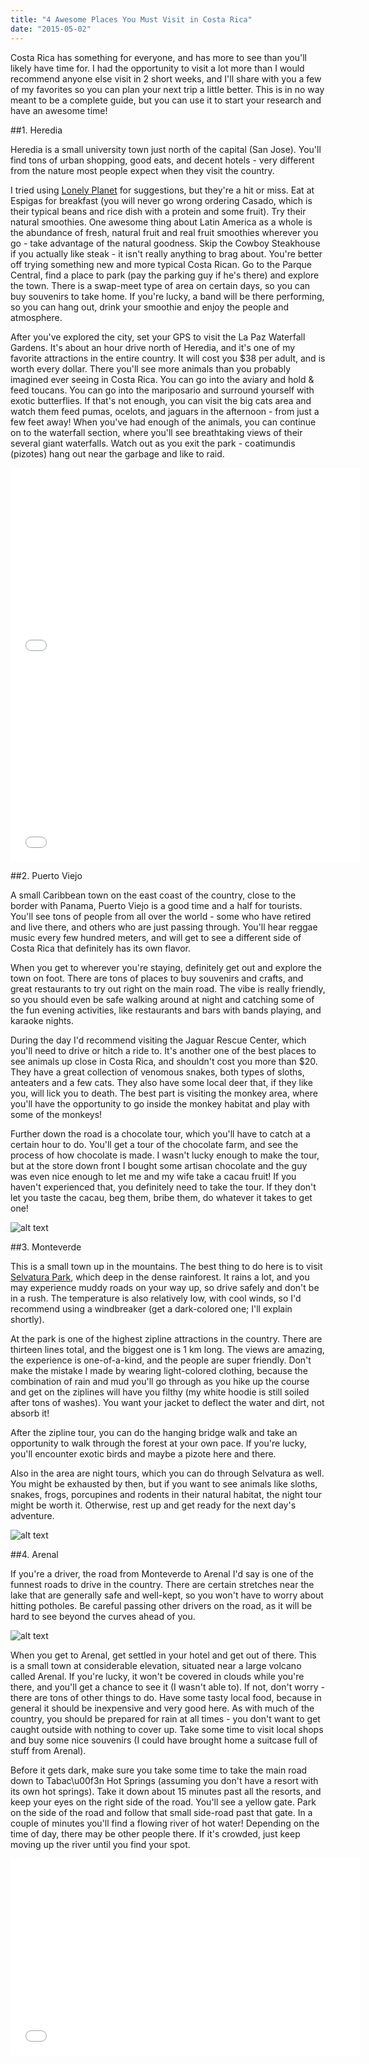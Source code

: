 ```yaml
---
title: "4 Awesome Places You Must Visit in Costa Rica"
date: "2015-05-02"
---
```


Costa Rica has something for everyone, and has more to see than you'll likely have time for. I had the opportunity to visit a lot more than I would recommend anyone else visit in 2 short weeks, and I'll share with you a few of my favorites so you can plan your next trip a little better. This is in no way meant to be a complete guide, but you can use it to start your research and have an awesome time!

##1. Heredia

Heredia is a small university town just north of the capital (San Jose). You'll find tons of urban shopping, good eats, and decent hotels - very different from the nature most people expect when they visit the country.

I tried using <a href="http://www.lonelyplanet.com/costa-rica/central-valley-and-highlands/heredia-area/things-to-do">Lonely Planet</a> for suggestions, but they're a hit or miss. Eat at Espigas for breakfast (you will never go wrong ordering Casado, which is their typical beans and rice dish with a protein and some fruit). Try their natural smoothies. One awesome thing about Latin America as a whole is the abundance of fresh, natural fruit and real fruit smoothies wherever you go - take advantage of the natural goodness. Skip the Cowboy Steakhouse if you actually like steak - it isn't really anything to brag about. You're better off trying something new and more typical Costa Rican. Go to the Parque Central, find a place to park (pay the parking guy if he's there) and explore the town. There is a swap-meet type of area on certain days, so you can buy souvenirs to take home. If you're lucky, a band will be there performing, so you can hang out, drink your smoothie and enjoy the people and atmosphere.

After you've explored the city, set your GPS to visit the La Paz Waterfall Gardens. It's about an hour drive north of Heredia, and it's one of my favorite attractions in the entire country. It will cost you $38 per adult, and is worth every dollar. There you'll see more animals than you probably imagined ever seeing in Costa Rica. You can go into the aviary and hold &amp; feed toucans. You can go into the mariposario and surround yourself with exotic butterflies. If that's not enough, you can visit the big cats area and watch them feed pumas, ocelots, and jaguars in the afternoon - from just a few feet away! When you've had enough of the animals, you can continue on to the waterfall section, where you'll see breathtaking views of their several giant waterfalls. Watch out as you exit the park - coatimundis (pizotes) hang out near the garbage and like to raid.

<iframe src="//www.youtube.com/embed/Td2pf7ctmas?list=UUT0yn2f6dQI4QuCPxdf2N8g" width="560" height="315" frameborder="0" allowfullscreen="allowfullscreen"></iframe>

<iframe src="//www.youtube.com/embed/SEl0fQOOGXY?list=UUT0yn2f6dQI4QuCPxdf2N8g" width="560" height="315" frameborder="0" allowfullscreen="allowfullscreen"></iframe>


##2. Puerto Viejo

A small Caribbean town on the east coast of the country, close to the border with Panama, Puerto Viejo is a good time and a half for tourists. You'll see tons of people from all over the world - some who have retired and live there, and others who are just passing through. You'll hear reggae music every few hundred meters, and will get to see a different side of Costa Rica that definitely has its own flavor.

When you get to wherever you're staying, definitely get out and explore the town on foot. There are tons of places to buy souvenirs and crafts, and great restaurants to try out right on the main road. The vibe is really friendly, so you should even be safe walking around at night and catching some of the fun evening activities, like restaurants and bars with bands playing, and karaoke nights.

During the day I'd recommend visiting the Jaguar Rescue Center, which you'll need to drive or hitch a ride to. It's another one of the best places to see animals up close in Costa Rica, and shouldn't cost you more than $20. They have a great collection of venomous snakes, both types of sloths, anteaters and a few cats. They also have some local deer that, if they like you, will lick you to death. The best part is visiting the monkey area, where you'll have the opportunity to go inside the monkey habitat and play with some of the monkeys!

Further down the road is a chocolate tour, which you'll have to catch at a certain hour to do. You'll get a tour of the chocolate farm, and see the process of how chocolate is made. I wasn't lucky enough to make the tour, but at the store down front I bought some artisan chocolate and the guy was even nice enough to let me and my wife take a cacau fruit! If you haven't experienced that, you definitely need to take the tour. If they don't let you taste the cacau, beg them, bribe them, do whatever it takes to get one!

![alt text](http://andrewdelosreyes.com/wp-content/uploads/2014/09/Screen-Shot-2014-09-24-at-9.59.17-PM-300x300.png)

##3. Monteverde

This is a small town up in the mountains. The best thing to do here is to visit <a href="http://www.selvatura.com/">Selvatura Park</a>, which deep in the dense rainforest. It rains a lot, and you may experience muddy roads on your way up, so drive safely and don't be in a rush. The temperature is also relatively low, with cool winds, so I'd recommend using a windbreaker (get a dark-colored one; I'll explain shortly).

At the park is one of the highest zipline attractions in the country. There are thirteen lines total, and the biggest one is 1 km long. The views are amazing, the experience is one-of-a-kind, and the people are super friendly. Don't make the mistake I made by wearing light-colored clothing, because the combination of rain and mud you'll go through as you hike up the course and get on the ziplines will have you filthy (my white hoodie is still soiled after tons of washes). You want your jacket to deflect the water and dirt, not absorb it!

After the zipline tour, you can do the hanging bridge walk and take an opportunity to walk through the forest at your own pace. If you're lucky, you'll encounter exotic birds and maybe a pizote here and there.

Also in the area are night tours, which you can do through Selvatura as well. You might be exhausted by then, but if you want to see animals like sloths, snakes, frogs, porcupines and rodents in their natural habitat, the night tour might be worth it. Otherwise, rest up and get ready for the next day's adventure.

![alt text](http://andrewdelosreyes.com/wp-content/uploads/2014/09/Screen-Shot-2014-09-24-at-10.00.08-PM-300x300.png)

##4. Arenal

If you're a driver, the road from Monteverde to Arenal I'd say is one of the funnest roads to drive in the country. There are certain stretches near the lake that are generally safe and well-kept, so you won't have to worry about hitting potholes. Be careful passing other drivers on the road, as it will be hard to see beyond the curves ahead of you.

![alt text](http://andrewdelosreyes.com/wp-content/uploads/2014/09/Screen-Shot-2014-09-24-at-9.59.52-PM-298x300.png)

When you get to Arenal, get settled in your hotel and get out of there. This is a small town at considerable elevation, situated near a large volcano called Arenal. If you're lucky, it won't be covered in clouds while you're there, and you'll get a chance to see it (I wasn't able to). If not, don't worry - there are tons of other things to do. Have some tasty local food, because in general it should be inexpensive and very good here. As with much of the country, you should be prepared for rain at all times - you don't want to get caught outside with nothing to cover up. Take some time to visit local shops and buy some nice souvenirs (I could have brought home a suitcase full of stuff from Arenal).

Before it gets dark, make sure you take some time to take the main road down to Tabac\u00f3n Hot Springs (assuming you don't have a resort with its own hot springs). Take it down about 15 minutes past all the resorts, and keep your eyes on the right side of the road. You'll see a yellow gate. Park on the side of the road and follow that small side-road past that gate. In a couple of minutes you'll find a flowing river of hot water! Depending on the time of day, there may be other people there. If it's crowded, just keep moving up the river until you find your spot. 

<iframe src="//www.youtube.com/embed/hmySvdyZlws?list=UUT0yn2f6dQI4QuCPxdf2N8g" width="560" height="315" frameborder="0" allowfullscreen="allowfullscreen"></iframe>


